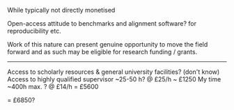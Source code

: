 




While typically not directly monetised

Open-access attitude to benchmarks and alignment software? for reproducibility etc.

Work of this nature can present genuine opportunity to move the field forward and as such may be eligible for research funding / grants. 



----


Access to scholarly resources & general university facilities? (don't know)
Access to highly qualified supervisor ~25-50 h? @ £25/h ~ £1250
My time ~400h max. ? @ £14/h = £5600

= £6850?